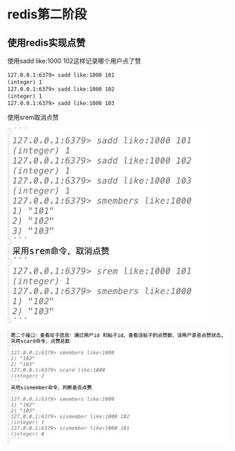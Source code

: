 # redis第二阶段

## 使用redis实现点赞

使用sadd like:1000 102这样记录哪个用户点了赞

```shell
127.0.0.1:6379> sadd like:1000 101
(integer) 1
127.0.0.1:6379> sadd like:1000 102
(integer) 1
127.0.0.1:6379> sadd like:1000 103
```

使用srem取消点赞



![image-20220706211921492](image/image-20220706211921492.png) 



![image-20220706211931599](image/image-20220706211931599.png) 

















































